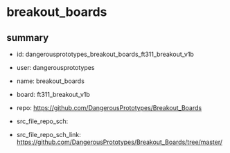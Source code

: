 # breakout_boards
 
## summary 
* id: dangerousprototypes_breakout_boards_ft311_breakout_v1b
* user: dangerousprototypes
* name: breakout_boards
* board: ft311_breakout_v1b
* repo: https://github.com/DangerousPrototypes/Breakout_Boards



* src_file_repo_sch: 
* src_file_repo_sch_link: https://github.com/DangerousPrototypes/Breakout_Boards/tree/master/






